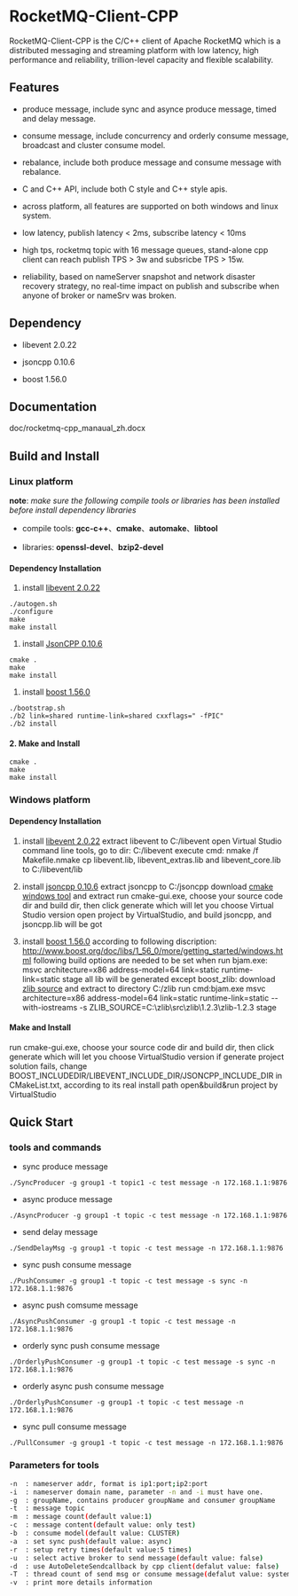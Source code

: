 # RocketMQ-Client-CPP #

RocketMQ-Client-CPP is the C/C++ client of Apache RocketMQ which is a distributed messaging and streaming platform with low latency, high performance and reliability, trillion-level capacity and flexible scalability.

## Features ##

- produce message, include sync and asynce produce message, timed and delay message. 

- consume message, include concurrency and orderly consume message, broadcast and cluster consume model.

- rebalance, include both produce message and consume message with rebalance.

- C and C++ API, include both C style and C++ style apis.

- across platform, all features are supported on both windows and linux system.

- low latency, publish latency < 2ms, subscribe latency < 10ms

- high tps, rocketmq topic with 16 message queues, stand-alone cpp client can reach publish TPS > 3w and subsricbe TPS > 15w.

- reliability, based on nameServer snapshot and network disaster recovery strategy, no real-time impact on publish and subscribe when anyone of broker or nameSrv was broken.

## Dependency ##
- libevent 2.0.22

- jsoncpp 0.10.6

- boost 1.56.0

## Documentation ##
doc/rocketmq-cpp_manaual_zh.docx

## Build and Install ##

### Linux platform ###

**note**: *make sure the following compile tools or libraries has been installed before install dependency libraries*

- compile tools:  **gcc-c++**、**cmake**、**automake**、**libtool**

- libraries:   **openssl-devel**、**bzip2-devel**

#### Dependency Installation ####

1. install [libevent 2.0.22](https://github.com/libevent/libevent/archive/release-2.0.22-stable.zip "libevent 2.0.22")
```shell
./autogen.sh
./configure
make
make install
```

1. install [JsonCPP 0.10.6](https://github.com/open-source-parsers/jsoncpp/archive/0.10.6.zip  "jsoncpp 0.10.6")
```shell
cmake .
make
make install
```

1. install [boost 1.56.0](http://sourceforge.net/projects/boost/files/boost/1.56.0/boost_1_56_0.tar.gz "boost 1.56.0")
```shell
./bootstrap.sh
./b2 link=shared runtime-link=shared cxxflags=" -fPIC"
./b2 install
```
#### 2. Make and Install ####
```shell
cmake .
make
make install
```

### Windows platform ###
#### Dependency Installation
1. install [libevent 2.0.22](https://github.com/libevent/libevent/archive/release-2.0.22-stable.zip "libevent 2.0.22")
extract libevent to C:/libevent
open Virtual Studio command line tools, go to dir: C:/libevent
execute cmd: nmake /f Makefile.nmake
cp libevent.lib, libevent_extras.lib and libevent_core.lib to C:/libevent/lib

1. install [jsoncpp 0.10.6](https://github.com/open-source-parsers/jsoncpp/archive/0.10.6.zip "jsoncpp 0.10.6")
extract jsoncpp to C:/jsoncpp
download [cmake windows tool](https://cmake.org/files/v3.9/cmake-3.9.3-win64-x64.zip "cmake windows tool") and extract
run cmake-gui.exe, choose your source code dir and build dir, then click generate which will let you choose Virtual Studio version
open project by VirtualStudio, and build jsoncpp, and jsoncpp.lib will be got

1. install [boost 1.56.0](http://sourceforge.net/projects/boost/files/boost/1.56.0/boost_1_56_0.tar.gz "boost 1.56.0")
according to following discription: http://www.boost.org/doc/libs/1_56_0/more/getting_started/windows.html
following build options are needed to be set when run bjam.exe: msvc architecture=x86 address-model=64 link=static runtime-link=static stage
all lib will be generated except boost_zlib:
download [zlib source](http://gnuwin32.sourceforge.net/downlinks/zlib-src-zip.php "zlib source") and extract to directory C:/zlib
run cmd:bjam.exe msvc architecture=x86 address-model=64 link=static runtime-link=static --with-iostreams -s ZLIB_SOURCE=C:\zlib\src\zlib\1.2.3\zlib-1.2.3 stage

#### Make and Install
run cmake-gui.exe, choose your source code dir and build dir, then click generate which will let you choose VirtualStudio version
if generate project solution fails, change BOOST_INCLUDEDIR/LIBEVENT_INCLUDE_DIR/JSONCPP_INCLUDE_DIR in CMakeList.txt, according to its real install path
open&build&run project by VirtualStudio

## Quick Start ##
### tools and commands ###

- sync produce message
```shell
./SyncProducer -g group1 -t topic1 -c test message -n 172.168.1.1:9876
```
- async produce message
```shell
./AsyncProducer -g group1 -t topic -c test message -n 172.168.1.1:9876
```
- send delay message
```shell
./SendDelayMsg -g group1 -t topic -c test message -n 172.168.1.1:9876
```
- sync push consume message
```shell
./PushConsumer -g group1 -t topic -c test message -s sync -n 172.168.1.1:9876 
```
- async push comsume message
```shell
./AsyncPushConsumer -g group1 -t topic -c test message -n 172.168.1.1:9876
```
- orderly sync push consume message
```shell
./OrderlyPushConsumer -g group1 -t topic -c test message -s sync -n 172.168.1.1:9876
```
- orderly async push consume message
```shell
./OrderlyPushConsumer -g group1 -t topic -c test message -n 172.168.1.1:9876
```
- sync pull consume message
```shell
./PullConsumer -g group1 -t topic -c test message -n 172.168.1.1:9876
```
### Parameters for tools ###
```bash
-n	: nameserver addr, format is ip1:port;ip2:port
-i	: nameserver domain name, parameter -n and -i must have one.
-g	: groupName, contains producer groupName and consumer groupName
-t	: message topic
-m	: message count(default value:1)
-c	: message content(default value: only test)
-b	: consume model(default value: CLUSTER)
-a	: set sync push(default value: async)
-r	: setup retry times(default value:5 times)
-u	: select active broker to send message(default value: false)
-d	: use AutoDeleteSendcallback by cpp client(defalut value: false)
-T	: thread count of send msg or consume message(defalut value: system cpu core number)
-v	: print more details information
```

